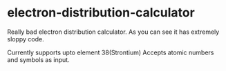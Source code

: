 # electron-distribution-calculator
Really bad electron distribution calculator. As you can see it has extremely sloppy code.

Currently supports upto element 38(Strontium)
Accepts atomic numbers and symbols as input.
